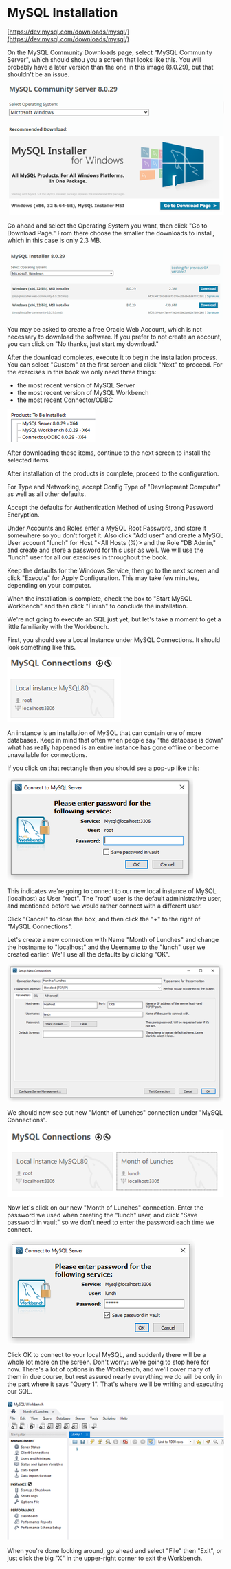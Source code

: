 # MySQL Installation

[https://dev.mysql.com/downloads/mysql/](https://dev.mysql.com/downloads/mysql/)

On the MySQL Community Downloads page, select "MySQL Community Server", which should shou you a screen that looks like this. You will probably have a later version than the one in this image (8.0.29), but that shouldn't be an issue.

![MySQL Community Server download page](MySQL%20installation_2023-07-01-08-32-02.png)

Go ahead and select the Operating System you want, then click "Go to Download Page." From there choose the smaller the downloads to install, which in this case is only 2.3 MB.

![MySQL Installer](MySQL%20installation_2023-07-01-08-36-27.png)

You may be asked to create a free Oracle Web Account, which is not necessary to download the software. If you prefer to not create an account, you can click on "No thanks, just start my download."

After the download completes, execute it to begin the installation process. You can select "Custom" at the first screen and click "Next" to proceed. For the exercises in this book we only need three things:

* the most recent version of MySQL Server
* the most recent version of MySQL Workbench
* the most recent Connector/ODBC

![Products to be installed](MySQL%20installation_2023-07-01-08-37-36.png)

After downloading these items, continue to the next screen to install the selected items.

After installation of the products is complete, proceed to the configuration.

For Type and Networking, accept Config Type of "Development Computer" as well as all other defaults.

Accept the defaults for Authentication Method of using Strong Password Encryption.

Under Accounts and Roles enter a MySQL Root Password, and store it somewhere so you don't forget it. Also click "Add user" and create a MySQL User account "lunch" for Host "&lt;All Hosts (%)&gt; and the Role "DB Admin," and create and store a password for this user as well. We will use the "lunch" user for all our exercises in throughout the book.

Keep the defaults for the Windows Service, then go to the next screen and click "Execute" for Apply Configuration. This may take few minutes, depending on your computer.

When the installation is complete, check the box to "Start MySQL Workbench" and then click "Finish" to conclude the installation.

We're not going to execute an SQL just yet, but let's take a moment to get a little familiarity with the Workbench.

First, you should see a Local Instance under MySQL Connections. It should look something like this.

![MySQL connections](MySQL%20installation_2023-07-01-08-40-51.png)

An instance is an installation of MySQL that can contain one of more databases. Keep in mind that often when people say "the database is down" what has really happened is an entire instance has gone offline or become unavailable for connections.

If you click on that rectangle then you should see a pop-up like this:

![Connect to MySQL Server](MySQL%20installation_2023-07-01-08-41-23.png)

This indicates we're going to connect to our new local instance of MySQL (localhost) as User "root". The "root" user is the default administrative user, and mentioned before we would rather connect with a different user.

Click "Cancel" to close the box, and then click the "+" to the right of "MySQL Connections".

Let's create a new connection with Name "Month of Lunches" and change the hostname to "localhost" and the Username to the "lunch" user we created earlier. We'll use all the defaults by clicking "OK".

![Setup New Connection](MySQL%20installation_2023-07-01-08-41-57.png)

We should now see out new "Month of Lunches" connection under "MySQL Connections".

![MySQL Connections](MySQL%20installation_2023-07-01-08-42-19.png)

Now let's click on our new "Month of Lunches" connection. Enter the password we used when creating the "lunch" user, and click "Save password in vault" so we don't need to enter the password each time we connect.

![Connect to MySQL Server](MySQL%20installation_2023-07-01-08-42-42.png)

Click OK to connect to your local MySQL, and suddenly there will be a whole lot more on the screen. Don't worry: we're going to stop here for now. There's a lot of options in the Workbench, and we'll cover many of them in due course, but rest assured nearly everything we do will be only in the part where it says "Query 1". That's where we'll be writing and executing our SQL.

![MySQL Workbench](MySQL%20installation_2023-07-01-08-43-06.png)

When you're done looking around, go ahead and select "File" then "Exit", or just click the big "X" in the upper-right corner to exit the Workbench.
